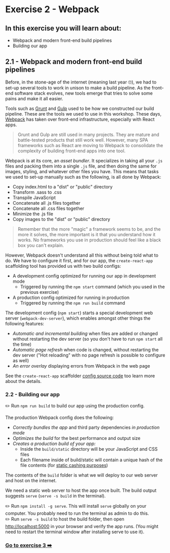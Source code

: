 # Exercise 2 - Webpack

## In this exercise you will learn about:

* Webpack and modern front-end build pipelines
* Building our app

## 2.1 - Webpack and modern front-end build pipelines

Before, in the stone-age of the internet (meaning last year :roll_eyes:), we had to set-up several tools to work in unison to make a build pipeline. As the front-end software stack evolves, new tools emerge that tries to solve some pains and make it all easier.

Tools such as [Grunt](https://gruntjs.com/) and [Gulp](https://gulpjs.com/) used to be how we constructed our build pipeline. These are the tools we used to use in this workshop. These days, [Webpack](https://webpack.js.org/) has taken over front-end infrastructure, especially with React apps.

> Grunt and Gulp are still used in many projects. They are mature and battle-tested products that still work well. However, many SPA frameworks such as React are moving to Webpack to consolidate the complexity of building front-end apps into one tool.

Webpack is at its core, an _asset bundler_. It specializes in taking all your `.js` files and packing them into a single `.js` file, and then doing the same for images, styling, and whatever other files you have. This means that tasks we used to set-up manually such as the following, is all done by Webpack:

* Copy index.html to a "dist" or "public" directory
* Transform .sass to .css
* Transpile JavaScript
* Concatenate all .js files together
* Concatenate all .css files together
* Minimize the .js file
* Copy images to the "dist" or "public" directory

> Remember that the more "magic" a framework seems to be, and the more it solves, the more important is it that you understand how it works. No frameworks you use in production should feel like a black box you can't explain.

However, Webpack doesn't understand all this without being told what to do. We have to configure it first, and for our app, the `create-react-app` scaffolding tool has provided us with two build configs:

* A development config optimized for running our app in development mode
  * Triggered by running the `npm start` command (which you used in the previous exercise)
* A production config optimized for running in production
  * Triggered by running the `npm run build` command

The development config (`npm start`) starts a special development web server (`webpack-dev-server`), which enables amongst other things the following features:

* _Automatic and incremental building_ when files are added or changed without restarting the dev server (so you don't have to run `npm start` all the time)
* _Automatic page refresh_ when code is changed, without restarting the dev server ("Hot reloading" with no page refresh is possible to configure as well)
* _An error overlay_ displaying errors from Webpack in the web page

See the `create-react-app` scaffolder [config source code](https://github.com/facebook/create-react-app/tree/master/packages/react-scripts/config) too learn more about the details.

### 2.2 - Building our app

:pencil2: Run `npm run build` to build our app using the production config.

The production Webpack config does the following:

* _Correctly bundles the app_ and third party dependencies _in production mode_
* _Optimizes the build_ for the best performance and output size
* _Creates a production build of your app:_
  * Inside the `build/static` directory will be your JavaScript and CSS files
  * Each filename inside of build/static will contain a unique hash of the file contents (for [static cashing purposes](https://facebook.github.io/create-react-app/docs/production-build#static-file-caching))

The contents of the `build` folder is what we will deploy to our web server and host on the internet.

We need a static web server to host the app once built. The build output suggests `serve` (`serve -s build` in the terminal).

:pencil2: Run `npm install -g serve`. This will install `serve` globally on your computer. You probably need to run the terminal as admin to do this.  
:pencil2: Run `serve -s build` to host the build folder, then open [http://localhost:5000](http://localhost:5000) in your browser and verify the app runs. (You might need to restart the terminal window after installing serve to use it).

### [Go to exercise 3 :arrow_right:](../exercise-3/README.md)
